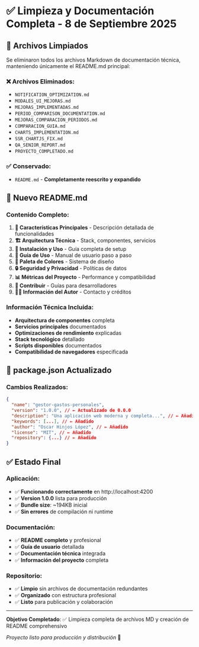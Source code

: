 # ✅ Limpieza y Documentación Completa - 8 de Septiembre 2025

## 🧹 Archivos Limpiados

Se eliminaron todos los archivos Markdown de documentación técnica, manteniendo únicamente el README.md principal:

### ❌ Archivos Eliminados:
- `NOTIFICATION_OPTIMIZATION.md`
- `MODALES_UI_MEJORAS.md`
- `MEJORAS_IMPLEMENTADAS.md`
- `PERIOD_COMPARISON_DOCUMENTATION.md`
- `MEJORAS_COMPARACION_PERIODOS.md`
- `COMPARACION_GUIA.md`
- `CHARTS_IMPLEMENTATION.md`
- `SSR_CHARTJS_FIX.md`
- `QA_SENIOR_REPORT.md`
- `PROYECTO_COMPLETADO.md`

### ✅ Conservado:
- `README.md` - **Completamente reescrito y expandido**

## 📖 Nuevo README.md

### Contenido Completo:
1. **🌟 Características Principales** - Descripción detallada de funcionalidades
2. **🏗️ Arquitectura Técnica** - Stack, componentes, servicios
3. **🚀 Instalación y Uso** - Guía completa de setup
4. **📖 Guía de Uso** - Manual de usuario paso a paso  
5. **🎨 Paleta de Colores** - Sistema de diseño
6. **🔒 Seguridad y Privacidad** - Políticas de datos
7. **📊 Métricas del Proyecto** - Performance y compatibilidad
8. **🤝 Contribuir** - Guías para desarrolladores
9. **👨‍💻 Información del Autor** - Contacto y créditos

### Información Técnica Incluida:
- **Arquitectura de componentes** completa
- **Servicios principales** documentados
- **Optimizaciones de rendimiento** explicadas
- **Stack tecnológico** detallado
- **Scripts disponibles** documentados
- **Compatibilidad de navegadores** especificada

## 🔧 package.json Actualizado

### Cambios Realizados:
```json
{
  "name": "gestor-gastos-personales",
  "version": "1.0.0", // ← Actualizado de 0.0.0
  "description": "Una aplicación web moderna y completa...", // ← Añadido
  "keywords": [...], // ← Añadido
  "author": "Oscar Hinjos López", // ← Añadido
  "license": "MIT", // ← Añadido  
  "repository": {...} // ← Añadido
}
```

## ✅ Estado Final

### Aplicación:
- ✅ **Funcionando correctamente** en http://localhost:4200
- ✅ **Version 1.0.0** lista para producción
- ✅ **Bundle size**: ~194KB inicial
- ✅ **Sin errores** de compilación ni runtime

### Documentación:
- ✅ **README completo** y profesional  
- ✅ **Guía de usuario** detallada
- ✅ **Documentación técnica** integrada
- ✅ **Información del proyecto** completa

### Repositorio:
- ✅ **Limpio** sin archivos de documentación redundantes
- ✅ **Organizado** con estructura profesional
- ✅ **Listo** para publicación y colaboración

---

**Objetivo Completado**: ✅ Limpieza completa de archivos MD y creación de README comprehensivo

*Proyecto listo para producción y distribución* 🚀
